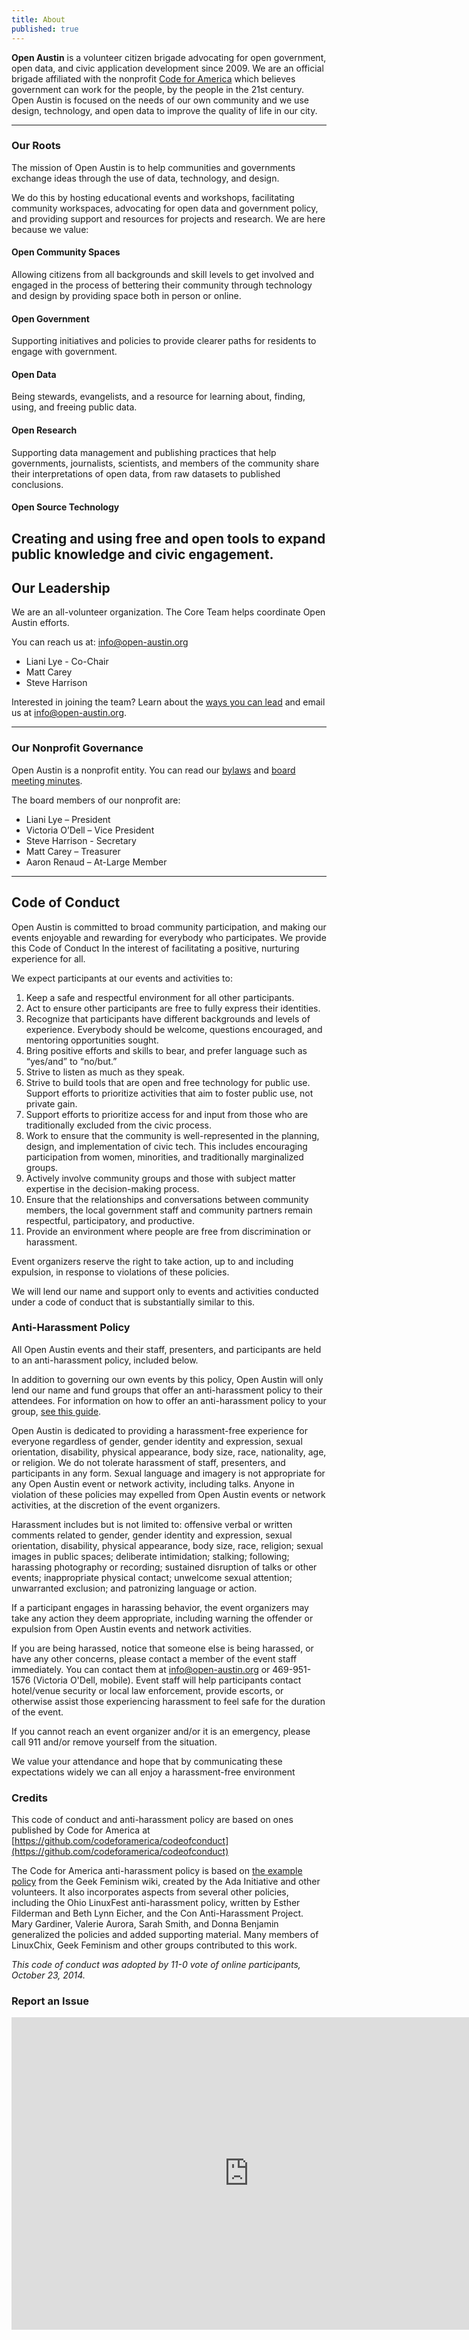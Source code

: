 ```yaml
---
title: About
published: true
---
```


**Open Austin** is a volunteer citizen brigade advocating for open government, open data, and civic application development since 2009\. We are an official brigade affiliated with the nonprofit [Code for America](http://www.codeforamerica.org/) which believes government can work for the people, by the people in the 21st century. Open Austin is focused on the needs of our own community and we use design, technology, and open data to improve the quality of life in our city.

---

### Our Roots
The mission of Open Austin is to help communities and governments exchange ideas through the use of data, technology, and design.

We do this by hosting educational events and workshops, facilitating community workspaces, advocating for open data and government policy, and providing support and resources for projects and research.
We are here because we value:

#### Open Community Spaces
Allowing citizens from all backgrounds and skill levels to get involved and engaged in the process of bettering their community through technology and design by providing space both in person or online.

#### Open Government
Supporting initiatives and policies to provide clearer paths for residents to engage with government.

#### Open Data
Being stewards, evangelists, and a resource for learning about, finding, using, and freeing public data.

#### Open Research
Supporting data management and publishing practices that help governments, journalists, scientists, and members of the community share their interpretations of open data, from raw datasets to published conclusions.

#### Open Source Technology
Creating and using free and open tools to expand public knowledge and civic engagement.
---

## Our Leadership
We are an all-volunteer organization. The Core Team helps coordinate Open Austin efforts.

You can reach us at: info@open-austin.org

- Liani Lye - Co-Chair
- Matt Carey
- Steve Harrison

Interested in joining the team? Learn about the [ways you can lead](https://docs.google.com/document/d/1kbS0wJj9o_Xr5yKBJ2oF9_wAPscZ2gksnOyMMuqVHk4/edit) and email us at info@open-austin.org.

---

### Our Nonprofit Governance
Open Austin is a nonprofit entity. You can read our [bylaws](https://docs.google.com/document/d/1hRG_yf0XWz4b-PwQ265R0TaIXtuuQ516N-kkBKDg1k8/edit?usp=sharing) and [board meeting minutes](https://drive.google.com/open?id=163C2dsaa-dYH45gUfy9t3Uql5XUfTc4A).

The board members of our nonprofit are:
- Liani Lye – President
- Victoria O’Dell – Vice President
- Steve Harrison - Secretary
- Matt Carey – Treasurer
- Aaron Renaud – At-Large Member

---

## Code of Conduct
Open Austin is committed to broad community participation, and making our events enjoyable and rewarding for everybody who participates. We provide this Code of Conduct In the interest of facilitating a positive, nurturing experience for all.

We expect participants at our events and activities to:

1.  Keep a safe and respectful environment for all other participants.
2.  Act to ensure other participants are free to fully express their identities.
3.  Recognize that participants have different backgrounds and levels of experience. Everybody should be welcome, questions encouraged, and mentoring opportunities sought.
4.  Bring positive efforts and skills to bear, and prefer language such as “yes/and” to “no/but.”
5.  Strive to listen as much as they speak.
6.  Strive to build tools that are open and free technology for public use. Support efforts to prioritize activities that aim to foster public use, not private gain.
7.  Support efforts to prioritize access for and input from those who are traditionally excluded from the civic process.
8.  Work to ensure that the community is well-represented in the planning, design, and implementation of civic tech. This includes encouraging participation from women, minorities, and traditionally marginalized groups.
9.  Actively involve community groups and those with subject matter expertise in the decision-making process.
10.  Ensure that the relationships and conversations between community members, the local government staff and community partners remain respectful, participatory, and productive.
11.  Provide an environment where people are free from discrimination or harassment.

Event organizers reserve the right to take action, up to and including expulsion, in response to violations of these policies.

We will lend our name and support only to events and activities conducted under a code of conduct that is substantially similar to this.

### Anti-Harassment Policy

All Open Austin events and their staff, presenters, and participants are held to an anti-harassment policy, included below.

In addition to governing our own events by this policy, Open Austin will only lend our name and fund groups that offer an anti-harassment policy to their attendees. For information on how to offer an anti-harassment policy to your group, [see this guide](https://docs.google.com/a/codeforamerica.org/document/d/1Zg2FDt7awgfCmdcbzMwKHMb1A7KDOhs_z7ibCb3TLLQ/edit).

Open Austin is dedicated to providing a harassment-free experience for everyone regardless of gender, gender identity and expression, sexual orientation, disability, physical appearance, body size, race, nationality, age, or religion. We do not tolerate harassment of staff, presenters, and participants in any form. Sexual language and imagery is not appropriate for any Open Austin event or network activity, including talks. Anyone in violation of these policies may expelled from Open Austin events or network activities, at the discretion of the event organizers.

Harassment includes but is not limited to: offensive verbal or written comments related to gender, gender identity and expression, sexual orientation, disability, physical appearance, body size, race, religion; sexual images in public spaces; deliberate intimidation; stalking; following; harassing photography or recording; sustained disruption of talks or other events; inappropriate physical contact; unwelcome sexual attention; unwarranted exclusion; and patronizing language or action.

If a participant engages in harassing behavior, the event organizers may take any action they deem appropriate, including warning the offender or expulsion from Open Austin events and network activities.

If you are being harassed, notice that someone else is being harassed, or have any other concerns, please contact a member of the event staff immediately. You can contact them at [info@open-austin.org](mailto:info@open-austin.org) or 469-951-1576 (Victoria O'Dell, mobile). Event staff will help participants contact hotel/venue security or local law enforcement, provide escorts, or otherwise assist those experiencing harassment to feel safe for the duration of the event.

If you cannot reach an event organizer and/or it is an emergency, please call 911 and/or remove yourself from the situation.

We value your attendance and hope that by communicating these expectations widely we can all enjoy a harassment-free environment

### Credits

This code of conduct and anti-harassment policy are based on ones published by Code for America at [https://github.com/codeforamerica/codeofconduct](https://github.com/codeforamerica/codeofconduct)

The Code for America anti-harassment policy is based on [the example policy](http://geekfeminism.wikia.com/wiki/Conference_anti-harassment/Policy) from the Geek Feminism wiki, created by the Ada Initiative and other volunteers. It also incorporates aspects from several other policies, including the Ohio LinuxFest anti-harassment policy, written by Esther Filderman and Beth Lynn Eicher, and the Con Anti-Harassment Project. Mary Gardiner, Valerie Aurora, Sarah Smith, and Donna Benjamin generalized the policies and added supporting material. Many members of LinuxChix, Geek Feminism and other groups contributed to this work.

_This code of conduct was adopted by 11-0 vote of online participants, October 23, 2014._

### Report an Issue

<iframe src="https://docs.google.com/forms/d/e/1FAIpQLSf37fqeeBV7thNBiAvkY8Sd-pwxjUYSO1FMqUuaYh6d9D_94w/viewform?embedded=true" width="760" height="500" frameborder="0" marginheight="0" marginwidth="0">Loading...</iframe>

